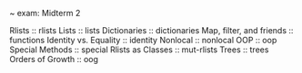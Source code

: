 ~ exam: Midterm 2

<topic>Rlists :: rlists</topic>
<topic>Lists :: lists</topic>
<topic>Dictionaries :: dictionaries</topic>
<topic>Map, filter, and friends :: functions</topic>
<topic>Identity vs. Equality :: identity</topic>
<topic>Nonlocal :: nonlocal</topic>
<topic>OOP :: oop</topic>
<topic>Special Methods :: special</topic>
<topic>Rlists as Classes :: mut-rlists</topic>
<topic>Trees :: trees</topic>
<topic>Orders of Growth :: oog</topic>

